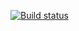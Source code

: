 [![Build status](https://ci.appveyor.com/api/projects/status/bythgj81nhvry871/branch/main?svg=true)](https://ci.appveyor.com/project/Tatiana-Zenina/selenide/branch/main)